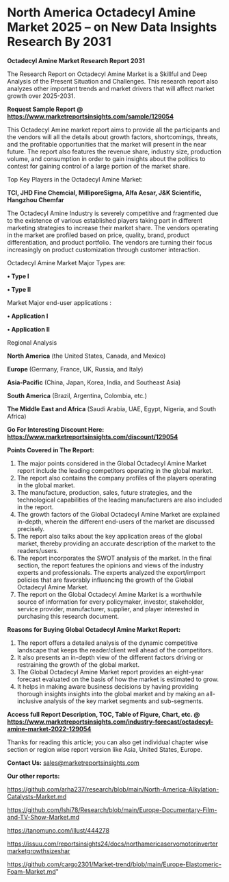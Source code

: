 # North America Octadecyl Amine Market 2025 – on New Data Insights Research By 2031

<strong>Octadecyl Amine Market Research Report 2031</strong>

The Research Report on Octadecyl Amine Market is a Skillful and Deep Analysis of the Present Situation and Challenges. This research report also analyzes other important trends and market drivers that will affect market growth over 2025-2031.

<strong>Request Sample Report @ <a href=https://www.marketreportsinsights.com/sample/129054>https://www.marketreportsinsights.com/sample/129054</a></strong>

This Octadecyl Amine market report aims to provide all the participants and the vendors will all the details about growth factors, shortcomings, threats, and the profitable opportunities that the market will present in the near future. The report also features the revenue share, industry size, production volume, and consumption in order to gain insights about the politics to contest for gaining control of a large portion of the market share.

Top Key Players in the Octadecyl Amine Market:

<strong>TCI, JHD Fine Chemcial, MilliporeSigma, Alfa Aesar, J&K Scientific, Hangzhou Chemfar</strong>

The Octadecyl Amine Industry is severely competitive and fragmented due to the existence of various established players taking part in different marketing strategies to increase their market share. The vendors operating in the market are profiled based on price, quality, brand, product differentiation, and product portfolio. The vendors are turning their focus increasingly on product customization through customer interaction.

Octadecyl Amine Market Major Types are:

<strong>• Type I

• Type II</strong>

Market Major end-user applications :

<strong>• Application I

• Application II</strong>

Regional Analysis

</u><strong><b>North America</b></strong> (the United States, Canada, and Mexico)

<strong><b>Europe </b></strong>(Germany, France, UK, Russia, and Italy)

<strong><b>Asia-Pacific</b></strong> (China, Japan, Korea, India, and Southeast Asia)

<strong><b>South America</b></strong> (Brazil, Argentina, Colombia, etc.)

<strong><b>The Middle East and Africa</b></strong> (Saudi Arabia, UAE, Egypt, Nigeria, and South Africa)

<strong>Go For Interesting Discount Here: <a href=https://www.marketreportsinsights.com/discount/129054>https://www.marketreportsinsights.com/discount/129054</a></strong>

<strong>Points Covered in The Report:</strong>
<ol>
  <li>The major points considered in the Global Octadecyl Amine Market report include the leading competitors operating in the global market.</li>
  <li>The report also contains the company profiles of the players operating in the global market.</li>
  <li>The manufacture, production, sales, future strategies, and the technological capabilities of the leading manufacturers are also included in the report.</li>
  <li>The growth factors of the Global Octadecyl Amine Market are explained in-depth, wherein the different end-users of the market are discussed precisely.</li>
  <li>The report also talks about the key application areas of the global market, thereby providing an accurate description of the market to the readers/users.</li>
  <li>The report incorporates the SWOT analysis of the market. In the final section, the report features the opinions and views of the industry experts and professionals. The experts analyzed the export/import policies that are favorably influencing the growth of the Global Octadecyl Amine Market.</li>
  <li>The report on the Global Octadecyl Amine Market is a worthwhile source of information for every policymaker, investor, stakeholder, service provider, manufacturer, supplier, and player interested in purchasing this research document.</li>
</ol>
<strong>Reasons for Buying Global Octadecyl Amine Market Report:</strong>

<ol>
  <li>The report offers a detailed analysis of the dynamic competitive landscape that keeps the reader/client well ahead of the competitors.</li>
  <li>It also presents an in-depth view of the different factors driving or restraining the growth of the global market.</li>
  <li>The Global Octadecyl Amine Market report provides an eight-year forecast evaluated on the basis of how the market is estimated to grow.</li>
  <li>It helps in making aware business decisions by having providing thorough insights insights into the global market and by making an all-inclusive analysis of the key market segments and sub-segments.</li>
</ol>
<strong>Access full Report Description, TOC, Table of Figure, Chart, etc. @ <a href=https://www.marketreportsinsights.com/industry-forecast/octadecyl-amine-market-2022-129054>https://www.marketreportsinsights.com/industry-forecast/octadecyl-amine-market-2022-129054</a></strong>


Thanks for reading this article; you can also get individual chapter wise section or region wise report version like Asia, United States, Europe.

<strong>Contact Us:</strong>
sales@marketreportsinsights.com

<strong>Our other reports:</strong>

<a href=https://github.com/arha237/research/blob/main/North-America-Alkylation-Catalysts-Market.md>https://github.com/arha237/research/blob/main/North-America-Alkylation-Catalysts-Market.md</a>

<a href=https://github.com/Ishi78/Research/blob/main/Europe-Documentary-Film-and-TV-Show-Market.md>https://github.com/Ishi78/Research/blob/main/Europe-Documentary-Film-and-TV-Show-Market.md</a>

<a href=https://tanomuno.com/illust/444278>https://tanomuno.com/illust/444278</a>

<a href=https://issuu.com/reportsinsights24/docs/northamericaservomotorinvertermarketgrowthsizeshar>https://issuu.com/reportsinsights24/docs/northamericaservomotorinvertermarketgrowthsizeshar</a>

<a href=https://github.com/cargo2301/Market-trend/blob/main/Europe-Elastomeric-Foam-Market.md>https://github.com/cargo2301/Market-trend/blob/main/Europe-Elastomeric-Foam-Market.md</a>"
